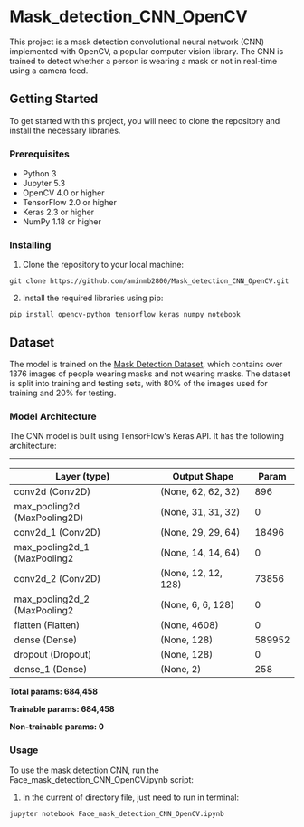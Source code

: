 # Mask_detection_CNN_OpenCV

This project is a mask detection convolutional neural network (CNN) implemented with OpenCV, a popular computer vision library. The CNN is trained to detect whether a person is wearing a mask or not in real-time using a camera feed.

## Getting Started

To get started with this project, you will need to clone the repository and install the necessary libraries.

### Prerequisites

* Python 3
* Jupyter 5.3 
* OpenCV 4.0 or higher
* TensorFlow 2.0 or higher
* Keras 2.3 or higher
* NumPy 1.18 or higher

### Installing

1. Clone the repository to your local machine:

```
git clone https://github.com/aminmb2800/Mask_detection_CNN_OpenCV.git
```
2. Install the required libraries using pip:

```
pip install opencv-python tensorflow keras numpy notebook
```
## Dataset 

The model is trained on the [Mask Detection Dataset](https://drive.google.com/drive/folders/1Eru9OyBdY5FDRegYcuZoEgR5pKCLPYfa?usp=sharing), which contains over 1376 images of people wearing masks and not wearing masks. The dataset is split into training and testing sets, with 80% of the images used for training and 20% for testing.


### Model Architecture

The CNN model is built using TensorFlow's Keras API. It has the following architecture:


________________________________________________________________


| Layer (type)         | Output Shape               | Param                                |
| -------------------- | ---------------------------|------------------------------------- |
| conv2d (Conv2D)      |        (None, 62, 62, 32)  |      896                             |
| max_pooling2d (MaxPooling2D)| (None, 31, 31, 32)  |       0                              |
|conv2d_1 (Conv2D)     |       (None, 29, 29, 64)   |     18496                            |
|max_pooling2d_1 (MaxPooling2 |(None, 14, 14, 64)   |       0                              |
|conv2d_2 (Conv2D)     |        (None, 12, 12, 128) |     73856                            |
|max_pooling2d_2 (MaxPooling2 |(None, 6, 6, 128)    |       0                              |
|flatten (Flatten)     |       (None, 4608)         |       0                              |
|dense (Dense)         |       (None, 128)          |     589952                           |
|dropout (Dropout)     |       (None, 128)          |       0                              |
|dense_1 (Dense)       |       (None, 2)            |      258                             |

**Total params: 684,458**

**Trainable params: 684,458**

**Non-trainable params: 0**


### Usage

To use the mask detection CNN, run the Face_mask_detection_CNN_OpenCV.ipynb script:

1. In the current of directory file, just need to run in terminal: 
```
jupyter notebook Face_mask_detection_CNN_OpenCV.ipynb
```  
